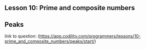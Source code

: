 ## Lesson 10: Prime and composite numbers
## Peaks
link to question: (https://app.codility.com/programmers/lessons/10-prime_and_composite_numbers/peaks/start/)
